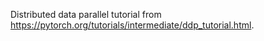 Distributed data parallel tutorial from https://pytorch.org/tutorials/intermediate/ddp_tutorial.html.